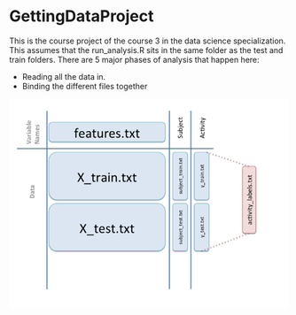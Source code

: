 GettingDataProject
==================

This is the course project of the course 3 in the data science specialization. 
This assumes that the run_analysis.R sits in the same folder as the test and train folders. 
There are 5 major phases of analysis that happen here:
- Reading all the data in.
- Binding the different files together

![image from redmond barry building unimelb](data.png)
